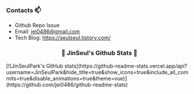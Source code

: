 ### Contacts 📫

* Github Repo Issue
* Email: jei0486@gmail.com
* Tech Blog: https://seulseul.tistory.com/

<h3 align="center">👩‍ JinSeul's Github Stats 👩‍</h3>

<div>
[![JinSeulPark's GitHub stats](https://github-readme-stats.vercel.app/api?username=JinSeulPark&hide_title=true&show_icons=true&include_all_commits=true&disable_animations=true&theme=vue)](https://github.com/jei0486/github-readme-stats)
</div>

